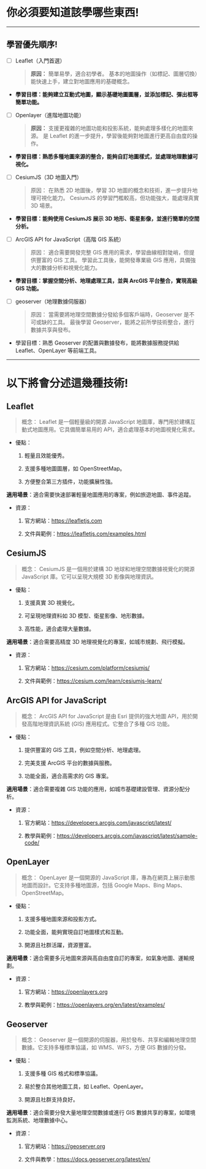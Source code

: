 # 你必須要知道該學哪些東西!

---

## 學習優先順序!

- [ ] Leaflet（入門首選）
  > **原因：**
  > 簡單易學，適合初學者。
  > 基本的地圖操作（如標記、圖層切換）能快速上手，建立對地圖應用的基礎概念。

* **學習目標：能夠建立互動式地圖，顯示基礎地圖圖層，並添加標記、彈出框等簡單功能。**

- [ ] Openlayer（進階地圖功能）
  > **原因：**
  > 支援更複雜的地圖功能和投影系統，能夠處理多樣化的地圖來源。
  > 是 Leaflet 的進一步提升，學習後能夠對地圖進行更高自由度的操作。

* **學習目標：熟悉多種地圖來源的整合，能夠自訂地圖樣式，並處理地理數據可視化。**

- [ ] CesiumJS（3D 地圖入門）
  > 原因：
  > 在熟悉 2D 地圖後，學習 3D 地圖的概念和技術，進一步提升地理可視化能力。
  > CesiumJS 的學習門檻較高，但功能強大，能處理真實 3D 場景。

* **學習目標：能夠使用 CesiumJS 展示 3D 地形、衛星影像，並進行簡單的空間分析。**

- [ ] ArcGIS API for JavaScript（高階 GIS 系統）
  > 原因：
  > 適合需要開發完整 GIS 應用的需求，學習曲線相對陡峭，但提供豐富的 GIS 工具。
  > 學習此工具後，能開發專業級 GIS 應用，具備強大的數據分析和視覺化能力。

* **學習目標：掌握空間分析、地理處理工具，並與 ArcGIS 平台整合，實現高級 GIS 功能。**

- [ ] geoserver（地理數據伺服器）
  > 原因：
      當需要將地理空間數據分發給多個客戶端時，Geoserver 是不可或缺的工具。
      最後學習 Geoserver，能將之前所學技術整合，進行數據共享與發布。

* 學習目標：熟悉 Geoserver 的配置與數據發布，能將數據服務提供給 Leaflet、OpenLayer 等前端工具。

---

# 以下將會分述這幾種技術!

## Leaflet

> 概念：
> Leaflet 是一個輕量級的開源 JavaScript 地圖庫，專門用於建構互動式地圖應用。它具備簡單易用的 API，適合處理基本的地圖視覺化需求。

- 優點：

  1. 輕量且效能優秀。

  2. 支援多種地圖圖層，如 OpenStreetMap。

  3. 方便整合第三方插件，功能擴展性強。

**適用場景**：適合需要快速部署輕量地圖應用的專案，例如旅遊地圖、事件追蹤。

- 資源：

  1. 官方網站：https://leafletjs.com

  2. 文件與範例：https://leafletjs.com/examples.html

## CesiumJS

> 概念：
> CesiumJS 是一個用於建構 3D 地球和地理空間數據視覺化的開源 JavaScript 庫。它可以呈現大規模 3D 影像與地理資訊。

- 優點：

  1. 支援真實 3D 視覺化。

  2. 可呈現地理資料如 3D 模型、衛星影像、地形數據。

  3. 高性能，適合處理大量數據。

**適用場景**：適合需要高精度 3D 地理視覺化的專案，如城市規劃、飛行模擬。

- 資源：

  1. 官方網站：https://cesium.com/platform/cesiumjs/

  2. 文件與範例：https://cesium.com/learn/cesiumjs-learn/

## ArcGIS API for JavaScript

> 概念：
> ArcGIS API for JavaScript 是由 Esri 提供的強大地圖 API，用於開發高階地理資訊系統 (GIS) 應用程式。它整合了多種 GIS 功能。

- 優點：

  1. 提供豐富的 GIS 工具，例如空間分析、地理處理。

  2. 完美支援 ArcGIS 平台的數據與服務。

  3. 功能全面，適合高需求的 GIS 專案。

**適用場景**：適合需要複雜 GIS 功能的應用，如城市基礎建設管理、資源分配分析。

- 資源：

  1. 官方網站：https://developers.arcgis.com/javascript/latest/

  2. 教學與範例：https://developers.arcgis.com/javascript/latest/sample-code/

## OpenLayer

> 概念：
> OpenLayer 是一個開源的 JavaScript 庫，專為在網頁上展示動態地圖而設計。它支持多種地圖源，包括 Google Maps、Bing Maps、OpenStreetMap。

- 優點：

  1. 支援多種地圖來源和投影方式。

  2. 功能全面，能夠實現自訂地圖樣式和互動。

  3. 開源且社群活躍，資源豐富。

**適用場景**：適合需要多元地圖來源與高自由度自訂的專案，如氣象地圖、運輸規劃。

- 資源：

  1. 官方網站：https://openlayers.org

  2. 教學與範例：https://openlayers.org/en/latest/examples/

## Geoserver

> 概念：
> Geoserver 是一個開源的伺服器，用於發布、共享和編輯地理空間數據。它支持多種標準協議，如 WMS、WFS，方便 GIS 數據的分發。

- 優點：

  1. 支援多種 GIS 格式和標準協議。

  2. 易於整合其他地圖工具，如 Leaflet、OpenLayer。

  3. 開源且社群支持良好。

**適用場景**：適合需要分發大量地理空間數據或進行 GIS 數據共享的專案，如環境監測系統、地理數據中心。

- 資源：

  1. 官方網站：https://geoserver.org

  2. 文件與教學：https://docs.geoserver.org/latest/en/
